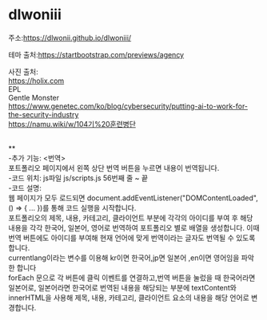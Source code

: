 # dlwoniii

주소:https://dlwonii.github.io/dlwoniii/

테마 출처:https://startbootstrap.com/previews/agency

사진 출처:<br>https://holix.com<br>
        EPL<br>
        Gentle Monster<br>
        https://www.genetec.com/ko/blog/cybersecurity/putting-ai-to-work-for-the-security-industry<br>
        https://namu.wiki/w/104기%20훈련병단<br><br>

**<br>
-추가 기능: <번역><br>포트폴리오 페이지에서 왼쪽 상단 번역 버튼을 누르면 내용이 번역됩니다.<br>
-코드 위치: js파일 js/scripts.js 56번째 줄 ~ 끝<br>
-코드 설명: <br>
웹 페이지가 모두 로드되면 document.addEventListener("DOMContentLoaded", () => { ... })를 통해 코드 실행을 시작합니다.<br>
포트폴리오의 제목, 내용, 카테고리, 클라이언트 부분에 각각의 아이디를 부여 후 해당 내용을 각각 한국어, 일본어, 영어로 번역하여 포트폴리오 별로 배열을 생성합니다. 이때 번역 버튼에도 아이디를 부여해 현재 언어에 맞게 번역이라는 글자도 번역될 수 있도록 합니다.<br>
currentlang이라는 변수를 이용해 kr이면 한국어,jp면 일본어 ,en이면 영어임을 파악한 합니다<br>
forEach 문으로 각 버튼에 클릭 이벤트를 연결하고,번역 버튼을 눌렀을 때 한국어라면 일본어로, 일본어라면 한국어로 번역된 내용을 해당되는 부분에 textContent와 innerHTML을 사용해 제목, 내용, 카테고리, 클라이언트 요소의 내용을 해당 언어로 변경합니다.<br>
